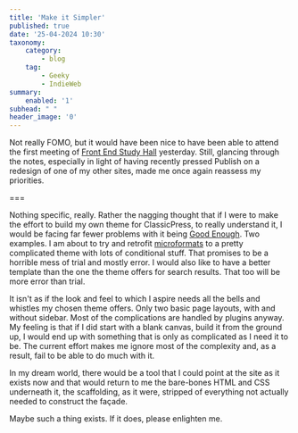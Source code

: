 ```yaml
---
title: 'Make it Simpler'
published: true
date: '25-04-2024 10:30'
taxonomy:
    category:
        - blog
    tag:
        - Geeky
        - IndieWeb
summary:
    enabled: '1'
subhead: " "
header_image: '0'
---
```


Not really FOMO, but it would have been nice to have been able to attend the first meeting of [Front End Study Hall](https://indieweb.org/events/2024-04-24-front-end-study-hall) yesterday. Still, glancing through the notes, especially in light of having recently pressed Publish on a redesign of one of my other sites, made me once again reassess my priorities.

===

Nothing specific, really. Rather the nagging thought that if I were to make the effort to build my own theme for ClassicPress, to really understand it, I would be facing far fewer problems with it being [Good Enough](https://www.jeremycherfas.net/blog/my-sites-new-look-will-be-good-enough). Two examples. I am about to try and retrofit [microformats](https://indieweb.org/microformats) to a pretty complicated theme with lots of conditional stuff. That promises to be a horrible mess of trial and mostly error. I would also like to have a better template than the one the theme offers for search results. That too will be more error than trial.

It isn't as if the look and feel to which I aspire needs all the bells and whistles my chosen theme offers. Only two basic page layouts, with and without sidebar. Most of the complications are handled by plugins anyway. My feeling is that if I did start with a blank canvas, build it from the ground up, I would end up with something that is only as complicated as I need it to be. The current effort makes me ignore most of the complexity and, as a result, fail to be able to do much with it.

In my dream world, there would be a tool that I could point at the site as it exists now and that would return to me the bare-bones HTML and CSS underneath it, the scaffolding, as it were, stripped of everything not actually needed to construct the façade.

Maybe such a thing exists. If it does, please enlighten me.



